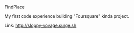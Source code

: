FindPlace

My first code experience building "Foursquare" kinda project.

Link:
http://sloppy-voyage.surge.sh
